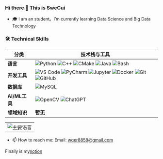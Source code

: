 ### Hi there 👋 This is SweCui

- 🎓 I am an student。I’m currently learning Data Science and Big Data Technology

### 🛠️ Technical Skills

| 分类                | 技术栈与工具 |
|--------------------|--------------------------------------------------------------------------------------------------------------------------------------------------------------------------------------------------------------------------------------------------------------------------------------------------------------------------------------------------------------------------------------------------------------------------------------------------------------------------------------------------------------------------------------------------------------------------------------------------------------------------------------------------------------------------------------------------------------------------------------------------------------------------------------------------------------------------------------------------------------------------|
| **语言**            | ![Python](https://img.shields.io/badge/Python-3776AB?style=flat&logo=python&logoColor=white) ![C++](https://img.shields.io/badge/C++-00599C?style=flat&logo=c%2B%2B&logoColor=white) ![CMake](https://img.shields.io/badge/CMake-064F8C?style=flat&logo=cmake&logoColor=white)  ![Java](https://img.shields.io/badge/Java-007396?style=flat&logo=openjdk&logoColor=white) ![Bash](https://img.shields.io/badge/Bash-4EAA25?style=flat&logo=gnu-bash&logoColor=white)|
| **开发工具**         | ![VS Code](https://img.shields.io/badge/VS_Code-007ACC?style=flat&logo=visual-studio-code&logoColor=white) ![PyCharm](https://img.shields.io/badge/PyCharm-000000?style=flat&logo=pycharm&logoColor=white) ![Jupyter](https://img.shields.io/badge/Jupyter-F37626?style=flat&logo=jupyter&logoColor=white) ![Docker](https://img.shields.io/badge/Docker-2496ED?style=flat&logo=docker&logoColor=white) ![Git](https://img.shields.io/badge/Git-F05032?style=flat&logo=git&logoColor=white) ![GitHub](https://img.shields.io/badge/GitHub-181717?style=flat&logo=github&logoColor=white)|
| **数据库**           | ![MySQL](https://img.shields.io/badge/MySQL-4479A1?style=flat&logo=mysql&logoColor=white)|
| **AI/ML工具**        | ![OpenCV](https://img.shields.io/badge/OpenCV-5C3EE8?style=flat&logo=opencv&logoColor=white) ![ChatGPT](https://img.shields.io/badge/ChatGPT-412991?style=flat&logo=openai&logoColor=white)|
| **领域知识**         | **暂无**|

<table>
  <tr>
<!--     <td><img src="https://github-readme-stats.vercel.app/api?username=SweCui&theme=radical&show_icons=true" alt="GitHub统计" /></td> -->
    <td><img src="https://github-readme-stats.vercel.app/api/top-langs/?username=SweCui&theme=gradient&layout=compact" alt="主要语言" /></td>
  </tr>
</table>

- 📫 How to reach me: Email: wqer8858@gmail.com
<!--  467008480@qq.com QQ: 467008480 -->
Finally is my[notion](https://swecui.notion.site/SweCui-s-124c532cfc7b80a88206ec99ea434755?pvs=4)
